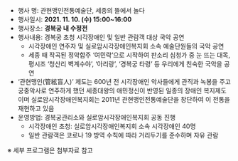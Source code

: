 - 행사 명: 관현맹인전통예술단, 세종의 뜰에서 놀다
- 행사일시: **2021. 11. 10. (수) 15:00~16:00**
- 행사장소: **경복궁 내 수정전**
- 행사내용: 경복궁 초청 시각장애인 및 일반 관람객 대상 국악 공연
  - 시각장애인 연주자 및 실로암시각장애인복지회 소속 예술단원들의 국악 공연
  - 세종 때 작곡된 정악합주 ‘여민락’으로 시작하여 판소리 심청가 중 눈 뜨는 대목, 평시조 ‘청산리 벽계수야’, ‘아리랑’, ‘경복궁 타령’ 등 우리에게 친숙한 국악을 공연
- ‘관현맹인(管絃盲人)’ 제도는 600년 전 시각장애인 악사들에게 관직과 녹봉을 주고 궁중악사로 연주하게 했던 세종대왕의 애민정신이 반영된 일종의 장애인 복지제도이며 실로암시각장애인복지회는 2011년 관현맹인전통예술단을 창단하여 이 전통을 재현하고 있음
- 운영방법: 경복궁관리소와 실로암시각장애인복지회 공동 진행
  - 시각장애인 초청: 실로암시각장애인복지회 소속 시각장애인 40명
  - 일반 관람객은 코로나 19 방역 수칙에 따라 거리두기를 준수하며 자유 관람

※ 세부 프로그램은 첨부자료 참고